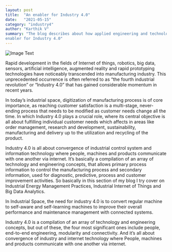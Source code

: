 ```yaml
---
layout: post
title:  "An enabler for Industry 4.0"
date:   "2021-05-15"
category: "industry4"
author: "Karthik V"
summary: "The blog describes about how applied engineering and technology can be an 
enabler for Industry 4.0"
---
```


![Image Text](https://image.freepik.com/free-photo/engineering-technology-industry-4-0-smart-factory-concept_31965-9533.jpg)


Rapid development in the fields of Internet of things, robotics, big data, sensors, artificial intelligence, augmented reality and rapid prototyping technologies have noticeably transcended into manufacturing industry. This unprecedented occurrence is often referred to as “the fourth industrial revolution” or “Industry 4.0” that has gained considerable momentum in recent years. 

In today’s industrial space, digitization of manufacturing process is of core importance, as reaching customer satisfaction is a multi-stage, never-ending process that needs to be modified as customer needs change all the time. In which Industry 4.0 plays a crucial role, where its central objective is all about fulfilling individual customer needs which affects in areas like order management, research and development, sustainability, manufacturing and delivery up to the utilization and recycling of the product. 

Industry 4.0 is all about convergence of industrial control system and information technology where people, machines and products communicate with one another via internet. It’s basically a compilation of an array of technology and engineering concepts, that allows primary process information to control the manufacturing process and secondary information, used for diagnostic, predictive, process and customer improvement activities. So basically in this section of my blog I try cover on Industrial Energy Management Practices, Industrial Internet of Things and Big Data Analytics.
 
In Industrial Space, the need for industry 4.0 is to convert regular machine to self-aware and self-learning machines to improve their overall performance and maintenance management with connected systems.

Industry 4.0 is a compilation of an array of technology and engineering concepts, but out of these, the four most significant ones include people, end-to-end engineering, modularity and connectivity. And it’s all about convergence of industry and internet technology where People, machines and products communicate with one another via internet.
